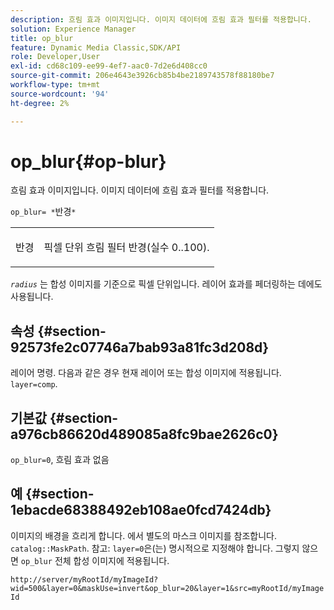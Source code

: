 ```yaml
---
description: 흐림 효과 이미지입니다. 이미지 데이터에 흐림 효과 필터를 적용합니다.
solution: Experience Manager
title: op_blur
feature: Dynamic Media Classic,SDK/API
role: Developer,User
exl-id: cd68c109-ee99-4ef7-aac0-7d2e6d408cc0
source-git-commit: 206e4643e3926cb85b4be2189743578f88180be7
workflow-type: tm+mt
source-wordcount: '94'
ht-degree: 2%

---
```


# op_blur{#op-blur}

흐림 효과 이미지입니다. 이미지 데이터에 흐림 효과 필터를 적용합니다.

`op_blur= *`반경`*`

<table id="simpletable_1DD41D819BE74130A77ECFC28486F70A"> 
 <tr class="strow"> 
  <td class="stentry"> <p><span class="varname"> 반경</span> </p> </td> 
  <td class="stentry"> <p>픽셀 단위 흐림 필터 반경(실수 0..100). </p></td> 
 </tr> 
</table>

*`radius`* 는 합성 이미지를 기준으로 픽셀 단위입니다. 레이어 효과를 페더링하는 데에도 사용됩니다.

## 속성 {#section-92573fe2c07746a7bab93a81fc3d208d}

레이어 명령. 다음과 같은 경우 현재 레이어 또는 합성 이미지에 적용됩니다. `layer=comp`.

## 기본값 {#section-a976cb86620d489085a8fc9bae2626c0}

`op_blur=0`, 흐림 효과 없음

## 예 {#section-1ebacde68388492eb108ae0fcd7424db}

이미지의 배경을 흐리게 합니다. 에서 별도의 마스크 이미지를 참조합니다. `catalog::MaskPath`. 참고: `layer=0`은(는) 명시적으로 지정해야 합니다. 그렇지 않으면 `op_blur` 전체 합성 이미지에 적용됩니다.

`http://server/myRootId/myImageId?wid=500&layer=0&maskUse=invert&op_blur=20&layer=1&src=myRootId/myImageId`
